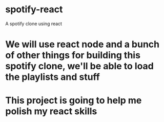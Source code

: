 # spotify-react
A spotify clone using react


# We will use react node and a bunch of other things for building this spotify clone, we'll be able to load the playlists and stuff

# This project is going to help me polish my react skills
